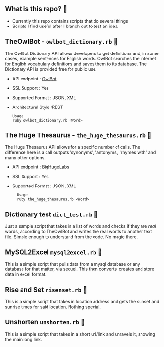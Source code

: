 
## What is this repo? :notebook:
- Currently this repo contains scripts that do several things
- Scripts I find useful after I branch out to test an idea.


## TheOwlBot  - ```owlbot_dictionary.rb``` :memo:
The OwlBot Dictionary API allows developers to get definitions and, in some cases, example sentences for English words. OwlBot searches the internet for English vocabulary definitions and saves them to its database. The Dictionary API is provided free for public use.
- API endpoint : [OwlBot](https://owlbot.info/)
- SSL Support : Yes
- Supported Format : JSON, XML
- Architectural Style :REST

      Usage
      ruby owlbot_dictionary.rb <Word>



## The Huge Thesaurus - ```the_huge_thesaurus.rb``` :memo:
The Huge Thesaurus API allows for a specific number of calls. The difference here is a call outputs 'synonyms', 'antonyms', 'rhymes with' and many other options.
- API endpoint : [BigHugeLabs](https://words.bighugelabs.com)
- SSL Support : Yes
- Supported Format : JSON, XML

        Usage
        ruby the_huge_thesaurus.rb <Word>



## Dictionary test  ```dict_test.rb``` :memo:
Just a sample script that takes in a list of words and checks if they are *real* words, according to TheOwlBot and writes the real words to another text file. Simple enough to understand from the code. No magic there.


## MySQL2Excel  ```mysql2excel.rb``` :memo:
This is a simple script that pulls data from a mysql database or any database for that matter, via sequel.
This then converts, creates and store data in excel format.


## Rise and Set  ```risenset.rb``` :memo:
This is a simple script that takes in location address and gets the sunset and sunrise times for said location.
Nothing special.

## Unshorten  ```unshorten.rb``` :memo:
This is a simple script that takes in a short url/link and unravels it, showing the main long link.
